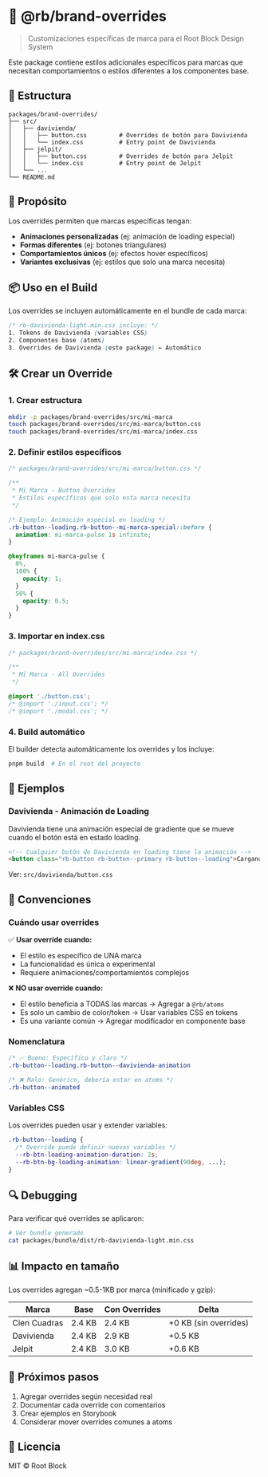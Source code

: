 # 🎨 @rb/brand-overrides

> Customizaciones específicas de marca para el Root Block Design System

Este package contiene estilos adicionales específicos para marcas que necesitan comportamientos o estilos diferentes a los componentes base.

## 📁 Estructura

```
packages/brand-overrides/
├── src/
│   ├── davivienda/
│   │   ├── button.css         # Overrides de botón para Davivienda
│   │   └── index.css          # Entry point de Davivienda
│   ├── jelpit/
│   │   ├── button.css         # Overrides de botón para Jelpit
│   │   └── index.css          # Entry point de Jelpit
│   └── ...
└── README.md
```

## 🎯 Propósito

Los overrides permiten que marcas específicas tengan:

- **Animaciones personalizadas** (ej: animación de loading especial)
- **Formas diferentes** (ej: botones triangulares)
- **Comportamientos únicos** (ej: efectos hover específicos)
- **Variantes exclusivas** (ej: estilos que solo una marca necesita)

## 📦 Uso en el Build

Los overrides se incluyen automáticamente en el bundle de cada marca:

```css
/* rb-davivienda-light.min.css incluye: */
1. Tokens de Davivienda (variables CSS)
2. Componentes base (atoms)
3. Overrides de Davivienda (este package) ← Automático
```

## 🛠️ Crear un Override

### 1. Crear estructura

```bash
mkdir -p packages/brand-overrides/src/mi-marca
touch packages/brand-overrides/src/mi-marca/button.css
touch packages/brand-overrides/src/mi-marca/index.css
```

### 2. Definir estilos específicos

```css
/* packages/brand-overrides/src/mi-marca/button.css */

/**
 * Mi Marca - Button Overrides
 * Estilos específicos que solo esta marca necesita
 */

/* Ejemplo: Animación especial en loading */
.rb-button--loading.rb-button--mi-marca-special::before {
  animation: mi-marca-pulse 1s infinite;
}

@keyframes mi-marca-pulse {
  0%,
  100% {
    opacity: 1;
  }
  50% {
    opacity: 0.5;
  }
}
```

### 3. Importar en index.css

```css
/* packages/brand-overrides/src/mi-marca/index.css */

/**
 * Mi Marca - All Overrides
 */

@import './button.css';
/* @import './input.css'; */
/* @import './modal.css'; */
```

### 4. Build automático

El builder detecta automáticamente los overrides y los incluye:

```bash
pnpm build  # En el root del proyecto
```

## 📝 Ejemplos

### Davivienda - Animación de Loading

Davivienda tiene una animación especial de gradiente que se mueve cuando el botón está en estado loading.

```html
<!-- Cualquier botón de Davivienda en loading tiene la animación -->
<button class="rb-button rb-button--primary rb-button--loading">Cargando...</button>
```

Ver: `src/davivienda/button.css`

## 🎨 Convenciones

### Cuándo usar overrides

✅ **Usar override cuando:**

- El estilo es específico de UNA marca
- La funcionalidad es única o experimental
- Requiere animaciones/comportamientos complejos

❌ **NO usar override cuando:**

- El estilo beneficia a TODAS las marcas → Agregar a `@rb/atoms`
- Es solo un cambio de color/token → Usar variables CSS en tokens
- Es una variante común → Agregar modificador en componente base

### Nomenclatura

```css
/* ✅ Bueno: Específico y claro */
.rb-button--loading.rb-button--davivienda-animation

/* ❌ Malo: Genérico, debería estar en atoms */
.rb-button--animated
```

### Variables CSS

Los overrides pueden usar y extender variables:

```css
.rb-button--loading {
  /* Override puede definir nuevas variables */
  --rb-btn-loading-animation-duration: 2s;
  --rb-btn-bg-loading-animation: linear-gradient(90deg, ...);
}
```

## 🔍 Debugging

Para verificar qué overrides se aplicaron:

```bash
# Ver bundle generado
cat packages/bundle/dist/rb-davivienda-light.min.css
```

## 📊 Impacto en tamaño

Los overrides agregan ~0.5-1KB por marca (minificado y gzip):

| Marca        | Base   | Con Overrides | Delta                 |
| ------------ | ------ | ------------- | --------------------- |
| Cien Cuadras | 2.4 KB | 2.4 KB        | +0 KB (sin overrides) |
| Davivienda   | 2.4 KB | 2.9 KB        | +0.5 KB               |
| Jelpit       | 2.4 KB | 3.0 KB        | +0.6 KB               |

## 🚀 Próximos pasos

1. Agregar overrides según necesidad real
2. Documentar cada override con comentarios
3. Crear ejemplos en Storybook
4. Considerar mover overrides comunes a atoms

## 📄 Licencia

MIT © Root Block
